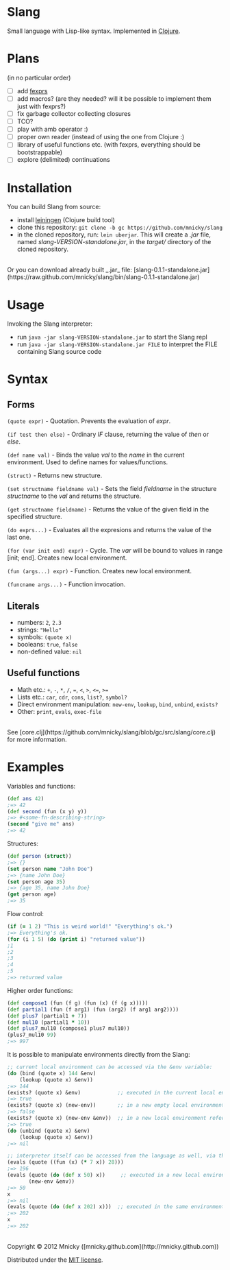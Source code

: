 # Slang

Small language with Lisp-like syntax. Implemented in [Clojure](http://clojure.org).

Plans
=====
(in no particular order)

 - [ ] add [fexprs](http://en.wikipedia.org/wiki/Fexpr)
 - [ ] add macros? (are they needed? will it be possible to implement them just with fexprs?)
 - [ ] fix garbage collector collecting closures
 - [ ] TCO?
 - [ ] play with amb operator :)
 - [ ] proper own reader (instead of using the one from Clojure :)
 - [ ] library of useful functions etc. (with fexprs, everything should be bootstrappable)
 - [ ] explore (delimited) continuations

Installation
============

You can build Slang from source:

* install [leiningen](https://github.com/technomancy/leiningen#leiningen) (Clojure build tool)
* clone this repository: `git clone -b gc https://github.com/mnicky/slang`
* in the cloned repository, run: `lein uberjar`. This will create a _.jar_ file, named _slang-VERSION-standalone.jar_, in the _target/_ directory of the cloned repository.

<br>
Or you can download already built _.jar_ file: [slang-0.1.1-standalone.jar](https://raw.github.com/mnicky/slang/bin/slang-0.1.1-standalone.jar)

Usage
=====
Invoking the Slang interpreter:

* run `java -jar slang-VERSION-standalone.jar` to start the Slang repl
* run `java -jar slang-VERSION-standalone.jar FILE` to interpret the FILE containing Slang source code


Syntax
======

## Forms

`(quote expr)` - Quotation. Prevents the evaluation of _expr_.

`(if test then else)` - Ordinary _IF_ clause, returning the value of _then_ or _else_.

`(def name val)` - Binds the value _val_ to the _name_ in the current environment. Used to define names for values/functions.

`(struct)` - Returns new structure.

`(set structname fieldname val)` - Sets the field _fieldname_ in the structure _structname_ to the _val_ and returns the structure.

`(get structname fieldname)` - Returns the value of the given field in the specified structure.

`(do exprs...)` - Evaluates all the expresions and returns the value of the last one.

`(for (var init end) expr)` - Cycle. The _var_ will be bound to values in range [init; end]. Creates new local environment.

`(fun (args...) expr)` - Function. Creates new local environment.

`(funcname args...)` - Function invocation.


## Literals
 * numbers: `2`, `2.3`
 * strings: `"Hello"`
 * symbols: `(quote x)`
 * booleans: `true`, `false`
 * non-defined value: `nil`

## Useful functions

 * Math etc.: `+`, `-`, `*`, `/`, `=`, `<`, `>`, `<=`, `>=`
 * Lists etc.: `car`, `cdr`, `cons`, `list?`, `symbol?`
 * Direct environment manipulation: `new-env`, `lookup`, `bind`, `unbind`, `exists?`
 * Other: `print`, `evals`, `exec-file`

<br>
See [core.clj](https://github.com/mnicky/slang/blob/gc/src/slang/core.clj) for more information.

Examples
========

Variables and functions:

```clojure
(def ans 42)
;=> 42
(def second (fun (x y) y))
;=> #<some-fn-describing-string>
(second "give me" ans)
;=> 42
```

Structures:

```clojure
(def person (struct))
;=> {}
(set person name "John Doe")
;=> {name John Doe}
(set person age 35)
;=> {age 35, name John Doe}
(get person age)
;=> 35
```

Flow control:

```clojure
(if (= 1 2) "This is weird world!" "Everything's ok.")
;=> Everything's ok.
(for (i 1 5) (do (print i) "returned value"))
;1
;2
;3
;4
;5
;=> returned value
```

Higher order functions:

```clojure
(def compose1 (fun (f g) (fun (x) (f (g x)))))
(def partial1 (fun (f arg1) (fun (arg2) (f arg1 arg2))))
(def plus7 (partial1 + 7))
(def mul10 (partial1 * 10))
(def plus7_mul10 (compose1 plus7 mul10))
(plus7_mul10 99)
;=> 997
```

It is possible to manipulate environments directly from the Slang:

```clojure
;; current local environment can be accessed via the &env variable:
(do (bind (quote x) 144 &env)
    (lookup (quote x) &env))
;=> 144
(exists? (quote x) &env)            ;; executed in the current local environment
;=> true
(exists? (quote x) (new-env))       ;; in a new empty local environment
;=> false
(exists? (quote x) (new-env &env))  ;; in a new local environment referencing the current one
;=> true
(do (unbind (quote x) &env)
    (lookup (quote x) &env))
;=> nil

;; interpreter itself can be accessed from the language as well, via the 'evals' function:
(evals (quote ((fun (x) (* 7 x)) 28)))
;=> 196
(evals (quote (do (def x 50) x))     ;; executed in a new local environment
       (new-env &env))
;=> 50
x
;=> nil
(evals (quote (do (def x 202) x)))  ;; executed in the same environment
;=> 202
x
;=> 202
```

<br>
Copyright © 2012 Mnicky ([mnicky.github.com](http://mnicky.github.com))

Distributed under the [MIT license](http://opensource.org/licenses/MIT).
